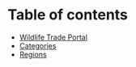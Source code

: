 # Table of contents

* [Wildlife Trade Portal](README.md)
* [Categories](categories.md)
* [Regions](regions.md)